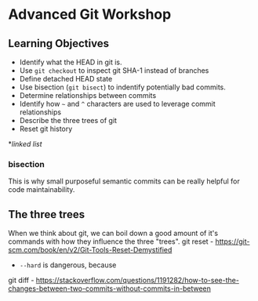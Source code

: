 # Advanced Git Workshop

## Learning Objectives

- Identify what the HEAD in git is.
- Use `git checkout` to inspect git SHA-1 instead of branches
- Define detached HEAD state
- Use bisection (`git bisect`) to indentify potentially bad commits.
- Determine relationships between commits
- Identify how `~` and `^` characters are used to leverage commit relationships
- Describe the three trees of git
- Reset git history


**linked list*

### bisection

This is why small purposeful semantic commits can be really helpful for code maintainability. 

## The three trees
When we think about git, we can boil down a good amount of it's commands with how they influence the three "trees". 
git reset - https://git-scm.com/book/en/v2/Git-Tools-Reset-Demystified
- `--hard` is dangerous, because  

git diff - https://stackoverflow.com/questions/1191282/how-to-see-the-changes-between-two-commits-without-commits-in-between



